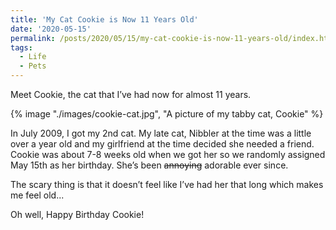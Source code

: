 ```yaml
---
title: 'My Cat Cookie is Now 11 Years Old'
date: '2020-05-15'
permalink: /posts/2020/05/15/my-cat-cookie-is-now-11-years-old/index.html
tags:
  - Life
  - Pets
---
```


Meet Cookie, the cat that I’ve had now for almost 11 years.
<!-- excerpt -->

{% image "./images/cookie-cat.jpg", "A picture of my tabby cat, Cookie" %}

In July 2009, I got my 2nd cat. My late cat, Nibbler at the time was a little over a year old and my girlfriend at the time decided she needed a friend. Cookie was about 7-8 weeks old when we got her so we randomly assigned May 15th as her birthday. She’s been ~~annoying~~ adorable ever since.

The scary thing is that it doesn’t feel like I’ve had her that long which makes me feel old...

Oh well, Happy Birthday Cookie!
